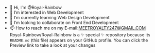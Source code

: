 - 👋 Hi, I’m @Royal-Rainbow
- 👀 I’m interested in Web Development
- 🌱 I’m currently learning Web Design Development
- 💞️ I’m looking to collaborate on Front End Development
- 📫 How to reach me on my E-mail:MEETROYALTY247@GMAIL.COM
Royal-Rainbow/Royal-Rainbow is a ✨ special ✨ repository because its `README.md` (this file) appears on your GitHub profile.
You can click the Preview link to take a look at your changes
<!---
Royal-Rainbow/Royal-Rainbow is a ✨ special ✨ repository because its `README.md` (this file) appears on your GitHub profile.
You can click the Preview link to take a look at your changes
--->

